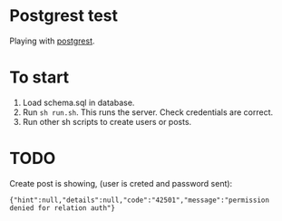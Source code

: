 Postgrest test
==============

Playing with [postgrest](https://github.com/begriffs/postgrest).

# To start

1. Load schema.sql in database.
1. Run `sh run.sh`. This runs the server. Check credentials are correct.
1. Run other sh scripts to create users or posts.

# TODO

Create post is showing, (user is creted and password sent):

```
{"hint":null,"details":null,"code":"42501","message":"permission denied for relation auth"}
```
